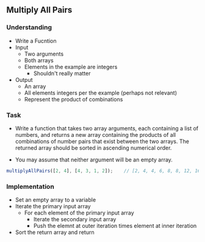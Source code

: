 ## Multiply All Pairs

### Understanding
- Write a Fucntion
- Input
  + Two arguments
  + Both arrays
  + Elements in the example are integers
    * Shouldn't really matter
- Output
  + An array
  + All elements integers per the example (perhaps not relevant)
  + Represent the product of combinations

### Task
- Write a function that takes two array arguments, each containing a list of numbers, and returns a new array containing the products of all combinations of number pairs that exist between the two arrays. The returned array should be sorted in ascending numerical order.

- You may assume that neither argument will be an empty array.

```js
multiplyAllPairs([2, 4], [4, 3, 1, 2]);    // [2, 4, 4, 6, 8, 8, 12, 16]
````

### Implementation
- Set an empty array to a variable
- Iterate the primary input array
  + For each element of the primary input array
    * Iterate the secondary input array
    * Push the elemnt at outer iteration times element at inner iteration
- Sort the return array and return